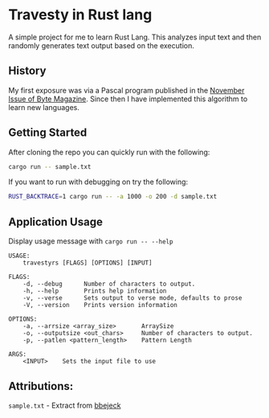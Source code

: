 # Travesty in Rust lang

A simple project for me to learn Rust Lang.  This analyzes input text and then
randomly generates text output based on the execution.

## History

My first exposure was via a Pascal program published in the [November Issue of Byte Magazine](https://archive.org/stream/byte-magazine-1984-11/1984_11_BYTE_09-12_New_Chips#page/n129/mode/2up).
Since then I have implemented this algorithm to learn new languages.

## Getting Started

After cloning the repo you can quickly run with the following:
```sh
cargo run -- sample.txt
```

If you want to run with debugging on try the following:
```sh
RUST_BACKTRACE=1 cargo run -- -a 1000 -o 200 -d sample.txt
```

## Application Usage

Display usage message with `cargo run -- --help`

```
USAGE:
    travestyrs [FLAGS] [OPTIONS] [INPUT]

FLAGS:
    -d, --debug      Number of characters to output.
    -h, --help       Prints help information
    -v, --verse      Sets output to verse mode, defaults to prose
    -V, --version    Prints version information

OPTIONS:
    -a, --arrsize <array_size>       ArraySize
    -o, --outputsize <out_chars>     Number of characters to output.
    -p, --patlen <pattern_length>    Pattern Length

ARGS:
    <INPUT>    Sets the input file to use
```

## Attributions:
`sample.txt` - Extract from [bbejeck](https://github.com/bbejeck/hadoop-algorithms/blob/master/src/shakespeare.txt)
